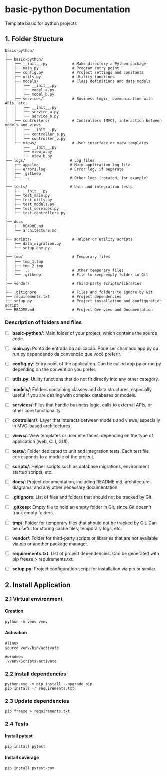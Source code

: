 # basic-python Documentation

Template basic for python projects

## 1. Folder Structure
```
basic-python/
│
├── basic-python/
│   ├── __init__.py           # Make directory a Python package
│   ├── main.py               # Program entry point
│   ├── config.py             # Project settings and constants
│   ├── utils.py              # Utility functions
│   ├── models/               # Class definitions and data models
│   │   ├── __init__.py
│   │   ├── model_a.py
│   │   └── model_b.py
│   ├── services/             # Business logic, communication with APIs, etc.
│   │   ├── __init__.py
│   │   ├── service_a.py
│   │   └── service_b.py
│   ├── controllers/          # Controllers (MVC), interaction between models and views
│   │   ├── __init__.py
│   │   ├── controller_a.py
│   │   └── controller_b.py
│   └── views/                # User interface or view templates
│       ├── __init__.py
│       ├── view_a.py
│       └── view_b.py
├── logs/                    # Log files
│   ├── app.log              # Main application log file
│   ├── errors.log           # Error log, if separate
|   ├── .gitkeep 
│   └── ...                  # Other logs (rotated, for example)
│
├── tests/                   # Unit and integration tests
│   ├── __init__.py
│   ├── test_main.py
│   ├── test_utils.py
│   ├── test_models.py
│   ├── test_services.py
│   └── test_controllers.py
|
|── docs
│   ├── README.md
│   └── architecture.md
│
├── scripts/                  # Helper or utility scripts
│   ├── data_migration.py
│   └── setup_env.py
|
├── tmp/                      # Temporary files
│   ├── tmp_1.tmp
│   ├── tmp_2.tmp
|   ├── ...                   # Other temporary files
|   └── .gitkeep              # File to keep empty folder in Git
|
|── vendor/                   # Third-party scripts/libraries
|
├── .gitignore                # Files and folders to ignore by Git
├── requirements.txt          # Project dependencies
├── setup.py                  # Project installation and configuration script
└── README.md                 # Project Overview and Documentation
```

### Description of folders and files

- [ ] **basic-python/**: Main folder of your project, which contains the source code.

- [ ] **main.py**: Ponto de entrada da aplicação. Pode ser chamado app.py ou run.py dependendo da convenção que você preferir.

- [ ] **config.py**: Entry point of the application. Can be called app.py or run.py depending on the convention you prefer.

- [ ] **utils.py**: Utility functions that do not fit directly into any other category.

- [ ] **models/**: Folders containing classes and data structures, especially useful if you are dealing with complex databases or models.

- [ ] **services/**: Files that handle business logic, calls to external APIs, or other core functionality.

- [ ] **controllers/**: Layer that interacts between models and views, especially in MVC-based architectures.

- [ ] **views/**: View templates or user interfaces, depending on the type of application (web, CLI, GUI).

- [ ] **tests/**: Folder dedicated to unit and integration tests. Each test file corresponds to a module of the project.

- [ ] **scripts/**: Helper scripts such as database migrations, environment startup scripts, etc.

- [ ] **docs/**: Project documentation, including README.md, architecture diagrams, and any other necessary documentation.

- [ ] **.gitignore**: List of files and folders that should not be tracked by Git.

- [ ] **.gitkeep**: Empty file to hold an empty folder in Git, since Git doesn't track empty folders.

- [ ] **tmp/**: Folder for temporary files that should not be tracked by Git. Can be useful for storing cache files, temporary logs, etc.

- [ ] **vendor/**: Folder for third-party scripts or libraries that are not available via pip or another package manager.

- [ ] **requirements.txt**: List of project dependencies. Can be generated with pip freeze > requirements.txt.

- [ ] **setup.py**: Project configuration script for installation via pip or similar.

## 2. Install Application

### 2.1 Virtual environment

#### Creation
```
python -m venv venv
```

#### Activation
```
#linux
source venv/bin/activate

#windows
.\venv\Scripts\activate
```

### 2.2 Install dependencies

```
python.exe -m pip install --upgrade pip
pip install -r requirements.txt
```

### 2.3 Update dependencies
```
pip freeze > requirements.txt
```

### 2.4 Tests

#### Install pytest
```
pip install pytest
```

#### Install coverage
```
pip install pytest-cov
```
